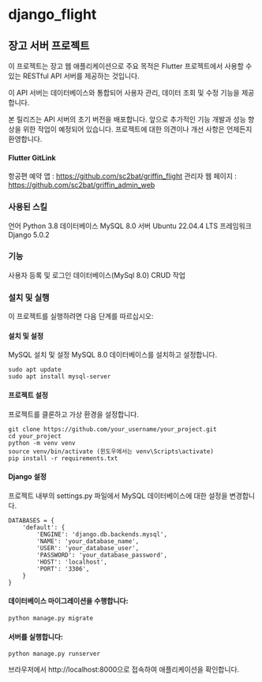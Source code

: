 # django_flight

## 장고 서버 프로젝트
이 프로젝트는 장고 웹 애플리케이션으로 주요 목적은 Flutter 프로젝트에서 사용할 수 있는 RESTful API 서버를 제공하는 것입니다.

이 API 서버는 데이터베이스와 통합되어 사용자 관리, 데이터 조회 및 수정 기능을 제공합니다. 

본 릴리즈는 API 서버의 초기 버전을 배포합니다. 앞으로 추가적인 기능 개발과 성능 향상을 위한 작업이 예정되어 있습니다. 프로젝트에 대한 의견이나 개선 사항은 언제든지 환영합니다.

#### Flutter GitLink
항공편 예약 앱 : https://github.com/sc2bat/griffin_flight
관리자 웹 페이지 : https://github.com/sc2bat/griffin_admin_web

### 사용된 스킬
언어 Python 3.8
데이터베이스 MySQL 8.0 
서버 Ubuntu 22.04.4 LTS
프레임워크 Django 5.0.2

### 기능
사용자 등록 및 로그인
데이터베이스(MySql 8.0) CRUD 작업

### 설치 및 실행
이 프로젝트를 실행하려면 다음 단계를 따르십시오:

#### 설치 및 설정
MySQL 설치 및 설정
MySQL 8.0 데이터베이스를 설치하고 설정합니다.
```
sudo apt update
sudo apt install mysql-server
```

#### 프로젝트 설정
프로젝트를 클론하고 가상 환경을 설정합니다.
```
git clone https://github.com/your_username/your_project.git
cd your_project
python -m venv venv
source venv/bin/activate (윈도우에서는 venv\Scripts\activate)
pip install -r requirements.txt
```

#### Django 설정
프로젝트 내부의 settings.py 파일에서 MySQL 데이터베이스에 대한 설정을 변경합니다.
```
DATABASES = {
    'default': {
        'ENGINE': 'django.db.backends.mysql',
        'NAME': 'your_database_name',
        'USER': 'your_database_user',
        'PASSWORD': 'your_database_password',
        'HOST': 'localhost',
        'PORT': '3306',
    }
}
```

#### 데이터베이스 마이그레이션을 수행합니다:
```
python manage.py migrate
```

#### 서버를 실행합니다:
```
python manage.py runserver
```

브라우저에서 http://localhost:8000으로 접속하여 애플리케이션을 확인합니다.